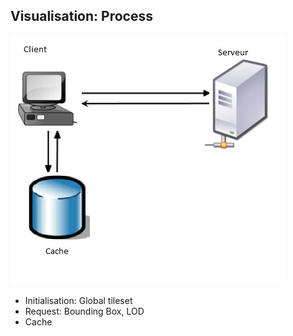 ## Visualisation: Process

![visualization](../images/visualization.jpg)

* Initialisation: Global tileset
* Request: Bounding Box, LOD
* Cache
